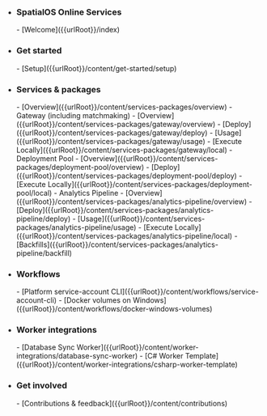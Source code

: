 - <h3>SpatialOS Online Services</h3>   
    - [Welcome]({{urlRoot}}/index)
- <h3>Get started</h3>
    - [Setup]({{urlRoot}}/content/get-started/setup)
- <h3>Services & packages</h3>
    - [Overview]({{urlRoot}}/content/services-packages/overview)
    - Gateway (including matchmaking)
        - [Overview]({{urlRoot}}/content/services-packages/gateway/overview)
        - [Deploy]({{urlRoot}}/content/services-packages/gateway/deploy)
        - [Usage]({{urlRoot}}/content/services-packages/gateway/usage)
        - [Execute Locally]({{urlRoot}}/content/services-packages/gateway/local)
    - Deployment Pool
        - [Overview]({{urlRoot}}/content/services-packages/deployment-pool/overview)
        - [Deploy]({{urlRoot}}/content/services-packages/deployment-pool/deploy)
        - [Execute Locally]({{urlRoot}}/content/services-packages/deployment-pool/local)
    - Analytics Pipeline
        - [Overview]({{urlRoot}}/content/services-packages/analytics-pipeline/overview)
        - [Deploy]({{urlRoot}}/content/services-packages/analytics-pipeline/deploy)
        - [Usage]({{urlRoot}}/content/services-packages/analytics-pipeline/usage)
        - [Execute Locally]({{urlRoot}}/content/services-packages/analytics-pipeline/local)
        - [Backfills]({{urlRoot}}/content/services-packages/analytics-pipeline/backfill)
- <h3>Workflows</h3>
    - [Platform service-account CLI]({{urlRoot}}/content/workflows/service-account-cli)
    - [Docker volumes on Windows]({{urlRoot}}/content/workflows/docker-windows-volumes)
- <h3>Worker integrations</h3>
    - [Database Sync Worker]({{urlRoot}}/content/worker-integrations/database-sync-worker)
    - [C# Worker Template]({{urlRoot}}/content/worker-integrations/csharp-worker-template)
- <h3>Get involved</h3>
    - [Contributions & feedback]({{urlRoot}}/content/contributions)
